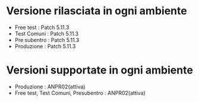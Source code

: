 # Versione rilasciata in ogni ambiente

- Free test : Patch 5.11.3
- Test Comuni : Patch 5.11.3
- Pre subentro : Patch 5.11.3
- Produzione : Patch 5.11.3


# Versioni supportate in ogni ambiente

- Produzione : ANPR02(attiva)
- Free test, Test Comuni, Presubentro : ANPR02(attiva)

